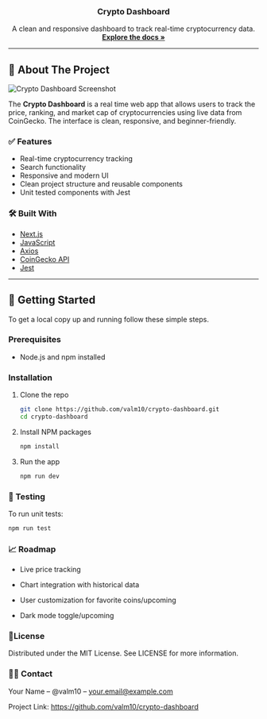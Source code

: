 <br />
<p align="center">
  <h3 align="center">Crypto Dashboard</h3>

  <p align="center">
    A clean and responsive dashboard to track real-time cryptocurrency data.
    <br />
    <a href="https://github.com/valm10/crypto-dashboard"><strong>Explore the docs »</strong></a>
    <br />
  </p>
</p>

---

## 📌 About The Project

![Crypto Dashboard Screenshot](/crypto-dashboard/crypto-dashboard/public/screenshot.png)

The **Crypto Dashboard** is a real time web app that allows users to track the price, ranking, and market cap of cryptocurrencies using live data from CoinGecko. The interface is clean, responsive, and beginner-friendly.

### ✅ Features

- Real-time cryptocurrency tracking
- Search functionality
- Responsive and modern UI
- Clean project structure and reusable components
- Unit tested components with Jest

### 🛠️ Built With

- [Next.js](https://nextjs.org/)
- [JavaScript](https://developer.mozilla.org/en-US/docs/Web/JavaScript)
- [Axios](https://axios-http.com/)
- [CoinGecko API](https://www.coingecko.com/)
- [Jest](https://jestjs.io/)

---

## 🚀 Getting Started

To get a local copy up and running follow these simple steps.

### Prerequisites

- Node.js and npm installed

### Installation

1. Clone the repo

   ```bash
   git clone https://github.com/valm10/crypto-dashboard.git
   cd crypto-dashboard
   ```

2. Install NPM packages

   ```bash
   npm install
   ```

3. Run the app

   ```bash
   npm run dev
   ```

### 🧪 Testing

To run unit tests:

```bash
npm run test
```

### 📈 Roadmap

- Live price tracking

- Chart integration with historical data

- User customization for favorite coins/upcoming

- Dark mode toggle/upcoming

### 📜License

Distributed under the MIT License. See LICENSE for more information.

### 🙋‍♂️ Contact

Your Name – @valm10 – your.email@example.com

Project Link: https://github.com/valm10/crypto-dashboard
